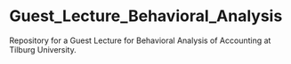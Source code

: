 # Guest_Lecture_Behavioral_Analysis
Repository for a Guest Lecture for Behavioral Analysis of Accounting at Tilburg University.
